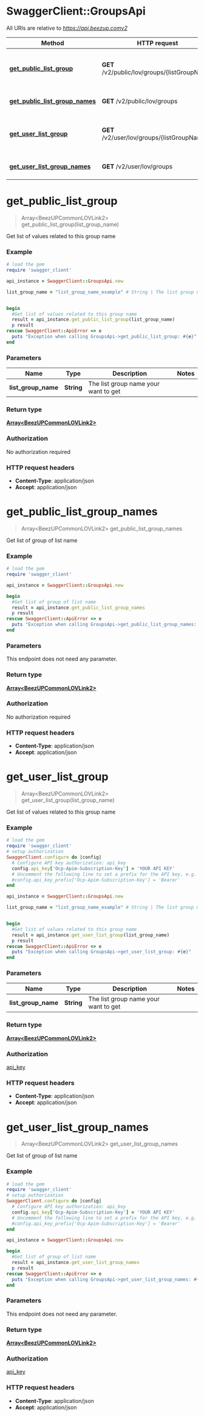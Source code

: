 # SwaggerClient::GroupsApi

All URIs are relative to *https://api.beezup.comv2*

Method | HTTP request | Description
------------- | ------------- | -------------
[**get_public_list_group**](GroupsApi.md#get_public_list_group) | **GET** /v2/public/lov/groups/{listGroupName} | Get list of values related to this group name
[**get_public_list_group_names**](GroupsApi.md#get_public_list_group_names) | **GET** /v2/public/lov/groups | Get list of group of list name
[**get_user_list_group**](GroupsApi.md#get_user_list_group) | **GET** /v2/user/lov/groups/{listGroupName} | Get list of values related to this group name
[**get_user_list_group_names**](GroupsApi.md#get_user_list_group_names) | **GET** /v2/user/lov/groups | Get list of group of list name


# **get_public_list_group**
> Array&lt;BeezUPCommonLOVLink2&gt; get_public_list_group(list_group_name)

Get list of values related to this group name

### Example
```ruby
# load the gem
require 'swagger_client'

api_instance = SwaggerClient::GroupsApi.new

list_group_name = "list_group_name_example" # String | The list group name your want to get


begin
  #Get list of values related to this group name
  result = api_instance.get_public_list_group(list_group_name)
  p result
rescue SwaggerClient::ApiError => e
  puts "Exception when calling GroupsApi->get_public_list_group: #{e}"
end
```

### Parameters

Name | Type | Description  | Notes
------------- | ------------- | ------------- | -------------
 **list_group_name** | **String**| The list group name your want to get | 

### Return type

[**Array&lt;BeezUPCommonLOVLink2&gt;**](BeezUPCommonLOVLink2.md)

### Authorization

No authorization required

### HTTP request headers

 - **Content-Type**: application/json
 - **Accept**: application/json



# **get_public_list_group_names**
> Array&lt;BeezUPCommonLOVLink2&gt; get_public_list_group_names

Get list of group of list name

### Example
```ruby
# load the gem
require 'swagger_client'

api_instance = SwaggerClient::GroupsApi.new

begin
  #Get list of group of list name
  result = api_instance.get_public_list_group_names
  p result
rescue SwaggerClient::ApiError => e
  puts "Exception when calling GroupsApi->get_public_list_group_names: #{e}"
end
```

### Parameters
This endpoint does not need any parameter.

### Return type

[**Array&lt;BeezUPCommonLOVLink2&gt;**](BeezUPCommonLOVLink2.md)

### Authorization

No authorization required

### HTTP request headers

 - **Content-Type**: application/json
 - **Accept**: application/json



# **get_user_list_group**
> Array&lt;BeezUPCommonLOVLink2&gt; get_user_list_group(list_group_name)

Get list of values related to this group name

### Example
```ruby
# load the gem
require 'swagger_client'
# setup authorization
SwaggerClient.configure do |config|
  # Configure API key authorization: api_key
  config.api_key['Ocp-Apim-Subscription-Key'] = 'YOUR API KEY'
  # Uncomment the following line to set a prefix for the API key, e.g. 'Bearer' (defaults to nil)
  #config.api_key_prefix['Ocp-Apim-Subscription-Key'] = 'Bearer'
end

api_instance = SwaggerClient::GroupsApi.new

list_group_name = "list_group_name_example" # String | The list group name your want to get


begin
  #Get list of values related to this group name
  result = api_instance.get_user_list_group(list_group_name)
  p result
rescue SwaggerClient::ApiError => e
  puts "Exception when calling GroupsApi->get_user_list_group: #{e}"
end
```

### Parameters

Name | Type | Description  | Notes
------------- | ------------- | ------------- | -------------
 **list_group_name** | **String**| The list group name your want to get | 

### Return type

[**Array&lt;BeezUPCommonLOVLink2&gt;**](BeezUPCommonLOVLink2.md)

### Authorization

[api_key](../README.md#api_key)

### HTTP request headers

 - **Content-Type**: application/json
 - **Accept**: application/json



# **get_user_list_group_names**
> Array&lt;BeezUPCommonLOVLink2&gt; get_user_list_group_names

Get list of group of list name

### Example
```ruby
# load the gem
require 'swagger_client'
# setup authorization
SwaggerClient.configure do |config|
  # Configure API key authorization: api_key
  config.api_key['Ocp-Apim-Subscription-Key'] = 'YOUR API KEY'
  # Uncomment the following line to set a prefix for the API key, e.g. 'Bearer' (defaults to nil)
  #config.api_key_prefix['Ocp-Apim-Subscription-Key'] = 'Bearer'
end

api_instance = SwaggerClient::GroupsApi.new

begin
  #Get list of group of list name
  result = api_instance.get_user_list_group_names
  p result
rescue SwaggerClient::ApiError => e
  puts "Exception when calling GroupsApi->get_user_list_group_names: #{e}"
end
```

### Parameters
This endpoint does not need any parameter.

### Return type

[**Array&lt;BeezUPCommonLOVLink2&gt;**](BeezUPCommonLOVLink2.md)

### Authorization

[api_key](../README.md#api_key)

### HTTP request headers

 - **Content-Type**: application/json
 - **Accept**: application/json



